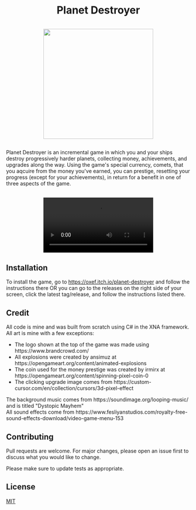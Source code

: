 # <p align="center"> Planet Destroyer <br><br> <img width=300 src="https://github.com/Owen-Isenhart/PlanetDestroyer/assets/112519614/0c17d778-8d82-42d3-990e-0c7173748ff1">

Planet Destroyer is an incremental game in which you and your ships destroy progressively harder planets, collecting money, achievements, and upgrades along the way.
Using the game's special currency, comets, that you aqcuire from the money you've earned, you can prestige, resetting your progress (except for your achievements), in return for a benefit in one of three aspects of the game.

## <div align="center"> <video src="https://github.com/Owen-Isenhart/PlanetDestroyer/assets/112519614/38e39fd1-0676-4417-bcb1-3840271b6fd8">

## Installation

To install the game, go to https://oxef.itch.io/planet-destroyer and follow the instructions there OR
you can go to the releases on the right side of your screen, click the latest tag/release, and follow the instructions listed there.






## Credit

All code is mine and was built from scratch using C# in the XNA framework. <br>
All art is mine with a few exceptions:
<ul>
  <li>
    The logo shown at the top of the game was made using https://www.brandcrowd.com/
  </li>
  <li>
    All explosions were created by ansimuz at https://opengameart.org/content/animated-explosions
  </li>
  <li>
    The coin used for the money prestige was created by irmirx at https://opengameart.org/content/spinning-pixel-coin-0
  </li>
  <li>
    The clicking upgrade image comes from https://custom-cursor.com/en/collection/cursors/3d-pixel-effect
  </li>
</ul>
The background music comes from https://soundimage.org/looping-music/ and is titled "Dystopic Mayhem"
<br>
All sound effects come from https://www.fesliyanstudios.com/royalty-free-sound-effects-download/video-game-menu-153

## Contributing

Pull requests are welcome. For major changes, please open an issue first
to discuss what you would like to change.

Please make sure to update tests as appropriate.

## License

[MIT](https://choosealicense.com/licenses/mit/)
